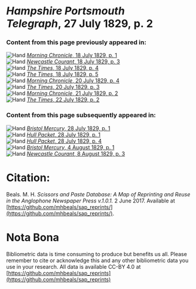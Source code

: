 # *Hampshire Portsmouth Telegraph*, 27 July 1829, p. 2  
  
### Content from this page previously appeared in:  
![Hand](http://scissorsandpaste.net/wp-content/uploads/2017/06/smallhandpointer.png) [*Morning Chronicle*, 18 July 1829, p. 1](https://mhbeals.github.io/sap_html/Morning-Chronicle/Morning-Chronicle-18-July-1829-p-1)  
![Hand](http://scissorsandpaste.net/wp-content/uploads/2017/06/smallhandpointer.png) [*Newcastle Courant*, 18 July 1829, p. 3](https://mhbeals.github.io/sap_html/Newcastle-Courant/Newcastle-Courant-18-July-1829-p-3)  
![Hand](http://scissorsandpaste.net/wp-content/uploads/2017/06/smallhandpointer.png) [*The Times*, 18 July 1829, p. 4](https://mhbeals.github.io/sap_html/The-Times/The-Times-18-July-1829-p-4)  
![Hand](http://scissorsandpaste.net/wp-content/uploads/2017/06/smallhandpointer.png) [*The Times*, 18 July 1829, p. 5](https://mhbeals.github.io/sap_html/The-Times/The-Times-18-July-1829-p-5)  
![Hand](http://scissorsandpaste.net/wp-content/uploads/2017/06/smallhandpointer.png) [*Morning Chronicle*, 20 July 1829, p. 4](https://mhbeals.github.io/sap_html/Morning-Chronicle/Morning-Chronicle-20-July-1829-p-4)  
![Hand](http://scissorsandpaste.net/wp-content/uploads/2017/06/smallhandpointer.png) [*The Times*, 20 July 1829, p. 3](https://mhbeals.github.io/sap_html/The-Times/The-Times-20-July-1829-p-3)  
![Hand](http://scissorsandpaste.net/wp-content/uploads/2017/06/smallhandpointer.png) [*Morning Chronicle*, 21 July 1829, p. 2](https://mhbeals.github.io/sap_html/Morning-Chronicle/Morning-Chronicle-21-July-1829-p-2)  
![Hand](http://scissorsandpaste.net/wp-content/uploads/2017/06/smallhandpointer.png) [*The Times*, 22 July 1829, p. 2](https://mhbeals.github.io/sap_html/The-Times/The-Times-22-July-1829-p-2)  
  
### Content from this page subsequently appeared in:  
![Hand](http://scissorsandpaste.net/wp-content/uploads/2017/06/smallhandpointer.png) [*Bristol Mercury*, 28 July 1829, p. 1](https://mhbeals.github.io/sap_html/Bristol-Mercury/Bristol-Mercury-28-July-1829-p-1)  
![Hand](http://scissorsandpaste.net/wp-content/uploads/2017/06/smallhandpointer.png) [*Hull Packet*, 28 July 1829, p. 1](https://mhbeals.github.io/sap_html/Hull-Packet/Hull-Packet-28-July-1829-p-1)  
![Hand](http://scissorsandpaste.net/wp-content/uploads/2017/06/smallhandpointer.png) [*Hull Packet*, 28 July 1829, p. 4](https://mhbeals.github.io/sap_html/Hull-Packet/Hull-Packet-28-July-1829-p-4)  
![Hand](http://scissorsandpaste.net/wp-content/uploads/2017/06/smallhandpointer.png) [*Bristol Mercury*, 4 August 1829, p. 1](https://mhbeals.github.io/sap_html/Bristol-Mercury/Bristol-Mercury-4-August-1829-p-1)  
![Hand](http://scissorsandpaste.net/wp-content/uploads/2017/06/smallhandpointer.png) [*Newcastle Courant*, 8 August 1829, p. 3](https://mhbeals.github.io/sap_html/Newcastle-Courant/Newcastle-Courant-8-August-1829-p-3)  


# Citation: 

Beals. M. H. *Scissors and Paste Database: A Map of Reprinting and Reuse in the Anglophone Newspaper Press v.1.0.1.* 2 June 2017. Available at [https://github.com/mhbeals/sap_reprints/](https://github.com/mhbeals/sap_reprints/). 

# Nota Bona

Bibliometric data is time consuming to produce but benefits us all. Please remember to cite or acknowledge this and any other bibliometric data you use in your research. All data is available CC-BY 4.0 at [https://github.com/mhbeals/sap_reprints](https://github.com/mhbeals/sap_reprints)